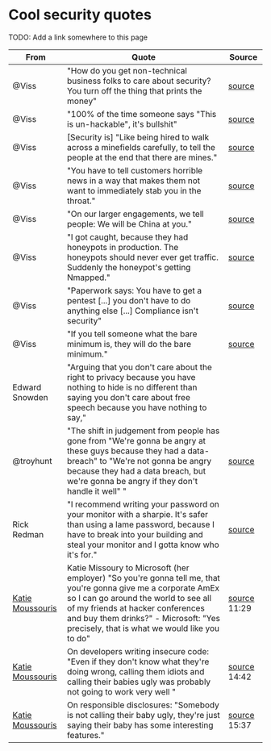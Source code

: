 # Cool security quotes

TODO: Add a link somewhere to this page

| From | Quote | Source |
| ----- | ---- | ------ |
| @Viss | "How do you get non-technical business folks to care about security? You turn off the thing that prints the money" | [source](https://youtu.be/4LmSEthRZLU?t=12m57s) |
| @Viss | "100% of the time someone says "This is un-hackable", it's bullshit" | [source](https://youtu.be/4LmSEthRZLU?t=13m32s) |
| @Viss | [Security is] "Like being hired to walk across a minefields carefully, to tell the people at the end that there are mines." | [source](https://youtu.be/4LmSEthRZLU?t=19m18s) |
| @Viss | "You have to tell customers horrible news in a way that makes them not want to immediately stab you in the throat." | [source](https://youtu.be/4LmSEthRZLU?t=19m37s) |
| @Viss | "On our larger engagements, we tell people: We will be China at you." | [source](https://youtu.be/4LmSEthRZLU?t=22m41s) |
| @Viss | "I got caught, because they had honeypots in production. The honeypots should never ever get traffic. Suddenly the honeypot's getting Nmapped." | [source](https://youtu.be/4LmSEthRZLU?t=24m50s) |
| @Viss | "Paperwork says: You have to get a pentest [...] you don't have to do anything else [...] Compliance isn't security" | [source](https://youtu.be/4LmSEthRZLU?t=39m01s) |
| @Viss | "If you tell someone what the bare minimum is, they will do the bare minimum." | [source](https://youtu.be/4LmSEthRZLU?t=39m39s) |
| Edward Snowden | "Arguing that you don't care about the right to privacy because you have nothing to hide is no different than saying you don't care about free speech because you have nothing to say," |
| @troyhunt | "The shift in judgement from people has gone from "We're gonna be angry at these guys because they had a data-breach" to "We're not gonna be angry because they had a data breach, but we're gonna be angry if they don't handle it well" " | [source](https://youtu.be/kfb8vsWIu9M?t=560)  |
| Rick Redman | "I recommend writing your password on your monitor with a sharpie. It's safer than using a lame password, because I have to break into your building and steal your monitor and I gotta know who it's for." |[source](https://www.youtube.com/watch?v=zUM7i8fsf0g&feature=youtu.be&t=2739) |
| [Katie Moussouris](https://twitter.com/k8em0) | Katie Missoury to Microsoft (her employer) "So you're gonna tell me, that you're gonna give me a corporate AmEx so I can go around the world to see all of my friends at hacker conferences and buy them drinks?" - Microsoft: "Yes precisely, that is what we would like you to do"  | [source](https://duo.com/decipher/hacking-for-good-the-cult-of-the-dead-cow-and-the-rise-of-hacker-culture) 11:29 |
| [Katie Moussouris](https://twitter.com/k8em0) | On developers writing insecure code: "Even if they don't know what they're doing wrong, calling them idiots and calling their babies ugly was probably not going to work very well "  | [source](https://duo.com/decipher/hacking-for-good-the-cult-of-the-dead-cow-and-the-rise-of-hacker-culture) 14:42 |
| [Katie Moussouris](https://twitter.com/k8em0) | On responsible disclosures: "Somebody is not calling their baby ugly, they're just saying their baby has some interesting features."  | [source](https://duo.com/decipher/hacking-for-good-the-cult-of-the-dead-cow-and-the-rise-of-hacker-culture) 15:37 |



